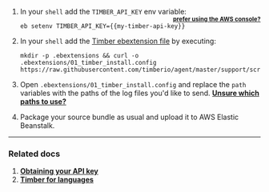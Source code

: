 1. In your `shell` add the `TIMBER_API_KEY` env variable: **<small style="float: right">[prefer using the AWS console?](//images.contentful.com/h6vh38q7qvzk/4hM3wompS0gWSyuGKGQkok/a5ca83199a650e39ae6597d4d77fba76/Screen_Recording_2017-08-11_at_02.01_PM.gif)</small>**

   ```shell
   eb setenv TIMBER_API_KEY={{my-timber-api-key}}
   ```

2. In your `shell` add the [Timber ebextension file](https://raw.githubusercontent.com/timberio/agent/master/support/scripts/platforms/aws_elastic_beanstalk/01_timber_install.config) by executing:

   ```shell
   mkdir -p .ebextensions && curl -o .ebextensions/01_timber_install.config https://raw.githubusercontent.com/timberio/agent/master/support/scripts/platforms/aws_elastic_beanstalk/01_timber_install.config
   ```

3. Open `.ebextensions/01_timber_install.config` and replace the `path` variables with the paths of the log files you'd like to send. [**Unsure which paths to use?**](/platforms/aws-beanstalk/configuration/sending-multiple-log-files#common-log-file-paths)

4. Package your source bundle as usual and upload it to AWS Elastic Beanstalk.

---

### Related docs

1. [**Obtaining your API key**](/app/applications/obtaining-api-key)
2. [**Timber for languages**](/languages)
